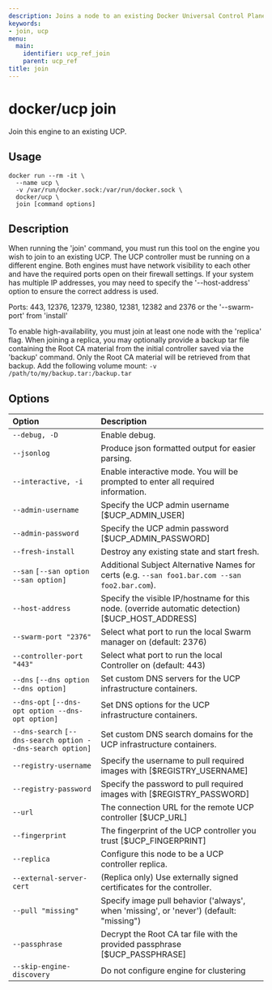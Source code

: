 ```yaml
---
description: Joins a node to an existing Docker Universal Control Plane cluster.
keywords:
- join, ucp
menu:
  main:
    identifier: ucp_ref_join
    parent: ucp_ref
title: join
---
```


# docker/ucp join

Join this engine to an existing UCP.

## Usage

```
docker run --rm -it \
  --name ucp \
  -v /var/run/docker.sock:/var/run/docker.sock \
  docker/ucp \
  join [command options]
```

## Description

When running the 'join' command, you must run this tool
on the engine you wish to join to an existing UCP.  The UCP controller
must be running on a different engine.  Both engines must have network
visibility to each other and have the required ports open on their firewall
settings.  If your system has multiple IP addresses, you may need to
specify the '--host-address' option to ensure the correct address is used.

Ports: 443, 12376, 12379, 12380, 12381, 12382 and 2376 or the '--swarm-port' from 'install'

To enable high-availability, you must join at least one node with the
'replica' flag.  When joining a replica, you may optionally provide
a backup tar file containing the Root CA material from the initial
controller saved via the 'backup' command.  Only the Root CA material
will be retrieved from that backup. Add the following volume mount:
`-v /path/to/my/backup.tar:/backup.tar`

## Options

| Option                                                     | Description                                                                                       |
|:-----------------------------------------------------------|:--------------------------------------------------------------------------------------------------|
| `--debug, -D`                                              | Enable debug.                                                                                     |
| `--jsonlog`                                                | Produce json formatted output for easier parsing.                                                 |
| `--interactive, -i`                                        | Enable interactive mode. You will be prompted to enter all required information.                  |
| `--admin-username`                                         | Specify the UCP admin username [$UCP_ADMIN_USER]                                                  |
| `--admin-password`                                         | Specify the UCP admin password [$UCP_ADMIN_PASSWORD]                                              |
| `--fresh-install`                                          | Destroy any existing state and start fresh.                                                       |
| `--san` `[--san option --san option]`                      | Additional Subject Alternative Names for certs (e.g. `--san foo1.bar.com --san foo2.bar.com`).    |
| `--host-address`                                           | Specify the visible IP/hostname for this node. (override automatic detection) [$UCP_HOST_ADDRESS] |
| `--swarm-port "2376"`                                      | Select what port to run the local Swarm manager on (default: 2376)                                |
| `--controller-port "443"`                                  | Select what port to run the local Controller on (default: 443)                                    |
| `--dns` `[--dns option --dns option]`                      | Set custom DNS servers for the UCP infrastructure containers.                                     |
| `--dns-opt` `[--dns-opt option --dns-opt option]`          | Set DNS options for the UCP infrastructure containers.                                            |
| `--dns-search` `[--dns-search option --dns-search option]` | Set custom DNS search domains for the UCP infrastructure containers.                              |
| `--registry-username`                                      | Specify the username to pull required images with [$REGISTRY_USERNAME]                            |
| `--registry-password`                                      | Specify the password to pull required images with [$REGISTRY_PASSWORD]                            |
| `--url`                                                    | The connection URL for the remote UCP controller [$UCP_URL]                                       |
| `--fingerprint`                                            | The fingerprint of the UCP controller you trust [$UCP_FINGERPRINT]                                |
| `--replica`                                                | Configure this node to be a UCP controller replica.                                               |
| `--external-server-cert`                                   | (Replica only) Use externally signed certificates for the controller.                             |
| `--pull "missing"`                                         | Specify image pull behavior ('always', when 'missing', or 'never') (default: "missing")           |
| `--passphrase`                                             | Decrypt the Root CA tar file with the provided passphrase [$UCP_PASSPHRASE]                       |
| `--skip-engine-discovery`                                  | Do not configure engine for clustering                                                            |

